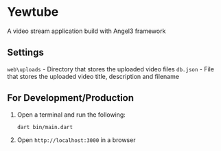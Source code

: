# Yewtube

A video stream application build with Angel3 framework

## Settings

`web\uploads` - Directory that stores the uploaded video files
`db.json` - File that stores the uploaded video title, description and filename

## For Development/Production

1. Open a terminal and run the following:

    ```bash
    dart bin/main.dart
    ```

2. Open `http://localhost:3000` in a browser
